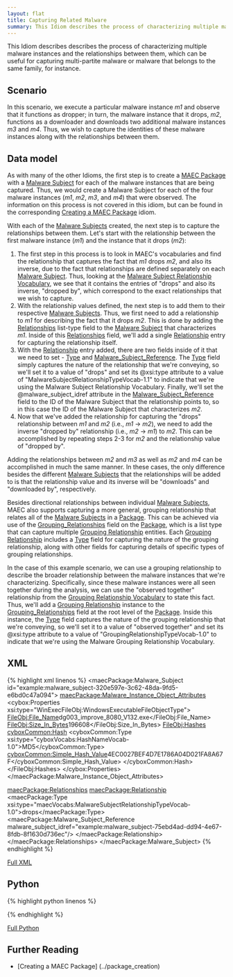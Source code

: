 ```yaml
---
layout: flat
title: Capturing Related Malware
summary: This Idiom describes the process of characterizing multiple malware instances and the relationships between them.
---
```


This Idiom describes describes the process of characterizing multiple malware instances and the relationships between them, which can be useful for capturing multi-partite malware or malware that belongs to the same family, for instance.

## Scenario

In this scenario, we execute a particular malware instance *m1* and observe that it functions as dropper; in turn, the malware instance that it drops, *m2*, functions as a downloader and downloads two additional malware instances *m3* and *m4*. Thus, we wish to capture the identities of these malware instances along with the relationships between them.

## Data model
As with many of the other Idioms, the first step is to create a [MAEC Package](/data-model/{{site.current_version}}/maecPackage/PackageType) with a [Malware Subject](/data-model/{{site.current_version}}/maecPackage/MalwareSubjectType) for each of the malware instances that are being captured. Thus, we would create a Malware Subject for each of the four malware instances (*m1*, *m2*, *m3*, and *m4*) that were observed.  The information on this process is not covered in this idiom, but can be found in the corresponding [Creating a MAEC Package](../package_creation) idiom.

With each of the [Malware Subjects](/data-model/{{site.current_version}}/maecPackage/MalwareSubjectType) created, the next step is to capture the relationships between them. Let's start with the relationship between the first malware instance (*m1*) and the instance that it drops (*m2*):
 
1. The first step in this process is to look in MAEC's vocabularies and find the relationship that captures the fact that *m1* drops *m2*, and also its inverse, due to the fact that relationships are defined separately on each [Malware Subject](/data-model/{{site.current_version}}/maecPackage/MalwareSubjectType). Thus, looking at the [Malware Subject Relationship Vocabulary](/data-model/{{site.current_version}}/maecVocabs/MalwareSubjectRelationshipTypeVocab-1.1), we see that it contains the entries of "drops" and also its inverse, "dropped by", which correspond to the exact relationships that we wish to capture. 
2. With the relationship values defined, the next step is to add them to their respective [Malware Subjects](/data-model/{{site.current_version}}/maecPackage/MalwareSubjectType). Thus, we first need to add a relationship to *m1* for describing the fact that it drops *m2*. This is done by adding the [Relationships](/data-model/{{site.current_version}}/maecPackage/MalwareSubjectRelationshipListType) list-type field to the [Malware Subject](/data-model/{{site.current_version}}/maecPackage/MalwareSubjectType) that characterizes *m1*. Inside of this [Relationships](/data-model/{{site.current_version}}/maecPackage/MalwareSubjectRelationshipListType) field, we'll add a single [Relationship](/data-model/{{site.current_version}}/maecPackage/MalwareSubjectRelationshipType) entry for capturing the relationship itself. 
3. With the [Relationship](/data-model/{{site.current_version}}/maecPackage/MalwareSubjectRelationshipType) entry added, there are two fields inside of it that we need to set - [Type](/data-model/{{site.current_version}}/cyboxCommon/ControlledVocabularyStringType/) and [Malware_Subject_Reference](/data-model/{{site.current_version}}/maecPackage/MalwareSubjectReferenceType/).  The [Type](/data-model/{{site.current_version}}/cyboxCommon/ControlledVocabularyStringType/) field simply captures the nature of the relationship that we're conveying, so we'll set it to a value of "drops" and set its @xsi:type attribute to a value of "MalwareSubjectRelationshipTypeVocab-1.1" to indicate that we're using the Malware Subject Relationship Vocabulary. Finally, we'll set the @malware_subject_idref attribute in the [Malware_Subject_Reference](/data-model/{{site.current_version}}/maecPackage/MalwareSubjectReferenceType/) field to the ID of the Malware Subject that the relationship points to, so in this case the ID of the Malware Subject that characterizes *m2*. 
4. Now that we've added the relationship for capturing the "drops" relationship between *m1* and *m2* (i.e., *m1* -> *m2*), we need to add the inverse "dropped by" relationship (i.e., *m2* -> *m1*) to *m2*. This can be accomplished by repeating steps 2-3 for *m2* and the relationship value of "dropped by".

Adding the relationships between *m2* and *m3* as well as *m2* and *m4* can be accomplished in much the same manner. In these cases, the only difference besides the different [Malware Subjects](/data-model/{{site.current_version}}/maecPackage/MalwareSubjectType) that the relationships will be added to is that the relationship value and its inverse will be "downloads" and "downloaded by", respectively.

Besides directional relationships between individual [Malware Subjects](/data-model/{{site.current_version}}/maecPackage/MalwareSubjectType), MAEC also supports capturing a more general, grouping relationship that relates all of the [Malware Subjects](/data-model/{{site.current_version}}/maecPackage/MalwareSubjectType) in a [Package](/data-model/{{site.current_version}}/maecPackage/PackageType). This can be achieved via use of the [Grouping_Relationships](/data-model/{{site.current_version}}/maecPackage/GroupingRelationshipListType) field on the [Package](/data-model/{{site.current_version}}/maecPackage/PackageType), which is a list type that can capture multiple [Grouping Relationship](/data-model/{{site.current_version}}/maecPackage/GroupingRelationshipType/) entities. Each [Grouping Relationship](/data-model/{{site.current_version}}/maecPackage/GroupingRelationshipType/) includes a  [Type](/data-model/{{site.current_version}}/cyboxCommon/ControlledVocabularyStringType/) field for capturing the nature of the grouping relationship, along with other fields for capturing details of specific types of grouping relationships.

In the case of this example scenario, we can use a grouping relationship to describe the broader relationship between the malware instances that we're characterizing. Specifically, since these malware instances were all seen together during the analysis, we can use the "observed together" relationship from the [Grouping Relationship Vocabulary](/data-model/{{site.current_version}}/maecVocabs/GroupingRelationshipTypeVocab-1.0/) to state this fact. Thus, we'll add a [Grouping Relationship](/data-model/{{site.current_version}}/maecPackage/GroupingRelationshipType/) instance to the [Grouping_Relationships](/data-model/{{site.current_version}}/maecPackage/GroupingRelationshipListType) field at the root level of the [Package](/data-model/{{site.current_version}}/maecPackage/PackageType). Inside this instance, the  [Type](/data-model/{{site.current_version}}/cyboxCommon/ControlledVocabularyStringType/) field captures the nature of the grouping relationship that we're conveying, so we'll set it to a value of "observed together" and set its @xsi:type attribute to a value of "GroupingRelationshipTypeVocab-1.0" to indicate that we're using the Malware Grouping Relationship Vocabulary.

## XML

{% highlight xml linenos %}
<maecPackage:Malware_Subject id="example:malware_subject-320e597e-3c62-48da-9fd5-e6bd0c47a094">
  <maecPackage:Malware_Instance_Object_Attributes>
    <cybox:Properties xsi:type="WinExecFileObj:WindowsExecutableFileObjectType">
      <FileObj:File_Name>dg003_improve_8080_V132.exe</FileObj:File_Name>
      <FileObj:Size_In_Bytes>196608</FileObj:Size_In_Bytes>
      <FileObj:Hashes>
        <cyboxCommon:Hash>
          <cyboxCommon:Type xsi:type="cyboxVocabs:HashNameVocab-1.0">MD5</cyboxCommon:Type>
          <cyboxCommon:Simple_Hash_Value>4EC0027BEF4D7E1786A04D021FA8A67F</cyboxCommon:Simple_Hash_Value>
        </cyboxCommon:Hash>
      </FileObj:Hashes>
    </cybox:Properties>
  </maecPackage:Malware_Instance_Object_Attributes>
   
  <maecPackage:Relationships>
    <maecPackage:Relationship>
      <maecPackage:Type xsi:type="maecVocabs:MalwareSubjectRelationshipTypeVocab-1.0">drops</maecPackage:Type>
      <maecPackage:Malware_Subject_Reference malware_subject_idref="example:malware_subject-75ebd4ad-dd94-4e67-8fdb-8f1630d736ec"/>
    </maecPackage:Relationship>
  </maecPackage:Relationships>
</maecPackage:Malware_Subject>
{% endhighlight %}

[Full XML](maec_related_malware.xml)
## Python

{% highlight python linenos %}

{% endhighlight %}

[Full Python](maec_related_malware.py)

## Further Reading
* [Creating a MAEC Package] (../package_creation)